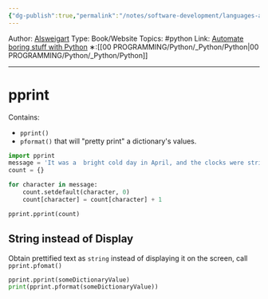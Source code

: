 ```yaml
---
{"dg-publish":true,"permalink":"/notes/software-development/languages-and-frameworks/python/1-automate-the-boring-stuff-with-python/chapter-5-dictionaries-and-structuring-data/005-pretty-printing/","created":"2025-07-13T15:24:56.704+08:00"}
---
```


Author: [Alsweigart](https://alsweigart.com/)
Type: Book/Website
Topics: #python 
Link: [Automate boring stuff with Python](https://automatetheboringstuff.com/)
∗:[[00 PROGRAMMING/Python/_Python/Python\|00 PROGRAMMING/Python/_Python/Python]] 

---
# pprint
Contains:
- `pprint()`
- `pformat()` 
that will "pretty print" a dictionary's values.

```python
import pprint
message = 'It was a  bright cold day in April, and the clocks were striking thirteen.'
count = {}

for character in message:
	count.setdefault(character, 0)
	count[character] = count[character] + 1

pprint.pprint(count)
```

## String instead of Display
Obtain prettified text as `string` instead of displaying it on the screen, call `pprint.pfomat()`
```python
pprint.pprint(someDictionaryValue)
print(pprint.pformat(someDictionaryValue))
```

